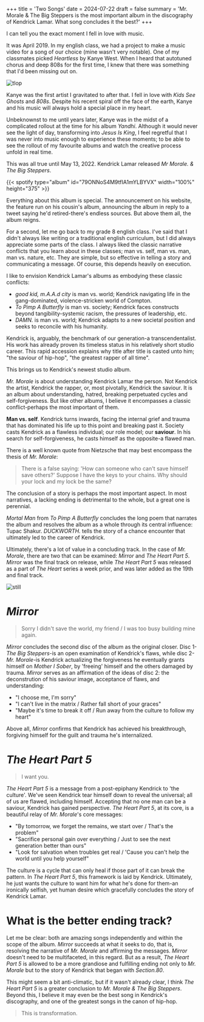 +++
title = 'Two Songs'
date = 2024-07-22
draft = false
summary = 'Mr. Morale & The Big Steppers is the most important album in the discography of Kendrick Lamar. What song concludes it the best?'
+++

I can tell you the exact moment I fell in love with music.   


It was April 2019. In my english class, we had a project to make a music video for a song of our choice (mine wasn't very notable). One of my classmates picked *Heartless* by Kanye West. When I heard that autotuned chorus and deep 808s for the first time, I knew that there was something that I'd been missing out on.

![tlop](/images/mm-ending/tlop-art.jpeg)

Kanye was the first artist I gravitated to after that. I fell in love with *Kids See Ghosts* and *808s*. Despite his recent spiral off the face of the earth, Kanye and his music will always hold a special place in my heart.

Unbeknownst to me until years later, Kanye was in the midst of a complicated rollout at the time for his album *Yandhi*. Although it would never see the light of day, transforming into *Jesus Is King*, I feel regretful that I was never into music enough to experience these moments; to be able to see the rollout of my favourite albums and watch the creative process unfold in real time. 

This was all true until May 13, 2022. Kendrick Lamar released *Mr Morale. & The Big Steppers*.

{{< spotify type="album" id="79ONNoS4M9tfIA1mYLBYVX" width="100%" height="375" >}}

Everything about this album is special. The announcement on his website, the feature run on his cousin's album, announcing the album in reply to a tweet saying he'd retired-there's endless sources. But above them all, the album reigns.

For a second, let me go back to my grade 8 english class. I've said that I didn't always like writing or a traditional english curriculum, but I did always appreciate some parts of the class. I always liked the classic narrative conflicts that you learn about in these classes; man vs. self, man vs. man, man vs. nature, etc. They are simple, but so effective in telling a story and communicating a message. Of course, this depends heavily on execution.

I like to envision Kendrick Lamar's albums as embodying these classic conflicts:

* *good kid, m.A.A.d city* is man vs. world; Kendrick navigating life in the gang-dominated, violence-stricken world of Compton.
* *To Pimp A Butterfly* is man vs. society; Kendrick faces constructs beyond tangibility-systemic racism, the pressures of leadership, etc.
* *DAMN.* is man vs. world; Kendrick adapts to a new societal position and seeks to reconcile with his humanity.

Kendrick is, arguably, the benchmark of our generation-a transcendentalist. His work has already proven its timeless status in his relatively short studio career. This rapid accession explains why title after title is casted unto him; "the saviour of hip-hop", "the greatest rapper of all time".

This brings us to Kendrick's newest studio album.

*Mr. Morale* is about understanding Kendrick Lamar the person. Not Kendrick the artist, Kendrick the rapper, or, most pivotally, Kendrick the saviour. It is an album about understanding, hatred, breaking perpetuated cycles and self-forgiveness. But like other albums, I believe it encompasses a classic conflict-perhaps the most important of them.

**Man vs. self**. Kendrick turns inwards, facing the internal grief and trauma that has dominated his life up to this point and breaking past it. Society casts Kendrick as a flawless individual; our role model; our **saviour**. In his search for self-forgiveness, he casts himself as the opposite-a flawed man.

There is a well known quote from Nietzsche that may best encompass the thesis of *Mr. Morale*: 

> There is a false saying: 'How can someone who can't save himself save others?' Suppose I have the keys to your chains. Why should your lock and my lock be the same?

The conclusion of a story is perhaps the most important aspect. In most narratives, a lacking ending is detrimental to the whole, but a great one is perennial.

*Mortal Man* from *To Pimp A Butterfly* concludes the long poem that narrates the album and resolves the album as a whole through its central influence: Tupac Shakur. *DUCKWORTH.* tells the story of a chance encounter that ultimately led to the career of Kendrick.

Ultimately, there's a lot of value in a concluding track. In the case of *Mr. Morale*, there are two that can be examined: *Mirror* and *The Heart Part 5*. *Mirror* was the final track on release, while *The Heart Part 5* was released as a part of *The Heart* series a week prior, and was later added as the 19th and final track.

![still](/images/mm-ending/count-me-out-still.webp)

# *Mirror*

> Sorry I didn't save the world, my friend / I was too busy building mine again.

*Mirror* concludes the second disc of the album as the original closer. Disc 1-*The Big Steppers*-is an open examination of Kendrick's flaws, while disc 2-*Mr. Morale*-is Kendrick actualizing the forgiveness he eventually grants himself on *Mother I Sober*, by 'freeing' himself and the others damaged by trauma. *Mirror* serves as an affirmation of the ideas of disc 2: the deconstrution of his saviour image, acceptance of flaws, and understanding:
* "I choose me, I'm sorry"
* "I can't live in the matrix / Rather fall short of your graces"
* "Maybe it's time to break it off / Run away from the culture to follow my heart"

Above all, *Mirror* confirms that Kendrick has achieved his breakthrough, forgiving himself for the guilt and trauma he's internalized. 

# *The Heart Part 5*

> I want you.

*The Heart Part 5* is a message from a post-epiphany Kendrick to 'the culture'. We've seen Kendrick tear himself down to reveal the universal; all of us are flawed, including himself. Accepting that no one man can be a saviour, Kendrick has gained perspective. *The Heart Part 5*, at its core, is a beautiful relay of *Mr. Morale*'s core messages:
* "By tomorrow, we forget the remains, we start over / That's the problem"
* "Sacrifice personal gain over everything / Just to see the next generation better than ours"
* "Look for salvation when troubles get real / 'Cause you can't help the world until you help yourself"

The culture is a cycle that can only heal if those part of it can break the pattern. In *The Heart Part 5*, this framework is laid by Kendrick. Ultimately, he just wants the culture to want him for what he's done for them-an ironically selfish, yet human desire which gracefully concludes the story of Kendrick Lamar.

# What is the better ending track?

Let me be clear: both are amazing songs independently and within the scope of the album. *Mirror* succeeds at what it seeks to do, that is, resolving the narrative of *Mr. Morale* and affirming the messages. *Mirror* doesn't need to be multifaceted, in this regard. But as a result, *The Heart Part 5* is allowed to be a more grandiose and fulfilling ending not only to *Mr. Morale* but to the story of Kendrick that began with *Section.80*. 

This might seem a bit anti-climatic, but if it wasn't already clear, I think *The Heart Part 5* is a greater conclusion to *Mr. Morale & The Big Steppers*. Beyond this, I believe it may even be the best song in Kendrick's discography, and one of the greatest songs in the canon of hip-hop.

> This is transformation.
